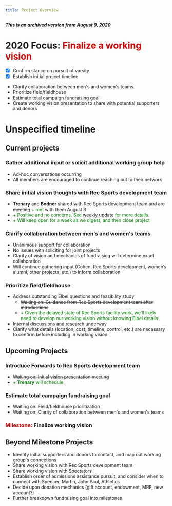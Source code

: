 ```yaml
---
title: Project Overview
---
```

***This is an archived version from August 9, 2020***

# 2020 Focus: <span style='color:#cc0000'>Finalize a working vision</span>
- [x] Confirm stance on pursuit of varsity
- [x] Establish initial project timeline
- Clarify collaboration between men's and women's teams
- Prioritize field/fieldhouse
- Estimate total campaign fundraising goal
- Create working vision presentation to share with potential supporters and donors

# Unspecified timeline
## Current projects  
### Gather additional input or solicit additional working group help
- Ad-hoc conversations occurring
- All members are encouraged to continue reaching out to their network

### Share initial vision thoughts with Rec Sports development team
- **Trenary** and **Bodner** ~~shared with Rec Sports development team and are meeting~~ <span style='color:green'>+ met</span> with them August 3
- <span style='color:green'>+ Positive and no concerns. See [weekly update](../updates/2020-08-09.md) for more details.</span>
- <span style='color:green'>+ Will keep open for a week as we digest, and then close project</span>

### Clarify collaboration between men's and women's teams
- Unanimous support for collaboration
- No issues with soliciting for joint projects
- Clarity of vision and mechanics of fundraising will determine exact collaboration
- Will continue gathering input (Cohen, Rec Sports development, women’s alumni, other projects, etc.) to inform collaboration

### Prioritize field/fieldhouse
- Address outstanding Elbel questions and feasibility study
    - ~~Waiting on: Guidance from Rec Sports development team after introductions~~
    - <span style='color:green'>+ Given the delayed state of Rec Sports facility work, we'll likely need to develop our working vision without knowing Elbel details</span>
- Internal discussions and [research](../misc/example_facilities.md) underway
- Clarify what details (location, cost, timeline, control, etc.) are necessary to confirm before including in working vision

## Upcoming Projects
### Introduce Forwards to Rec Sports development team
- ~~Waiting on: Initial vision presentation meeting~~
- <span style='color:green'>+ **Trenary** will schedule</span>
    
### Estimate total campaign fundraising goal
- Waiting on: Field/fieldhouse prioritization
- Waiting on: Clarity of collaboration between men's and women's teams

### <span style='color:#cc0000'>Milestone:</span> **Finalize working vision**

## Beyond Milestone Projects
- Identify initial supporters and donors to contact, and map out working group's connections
- Share working vision with Rec Sports development team
- Share working vision with Spectators
- Establish order of admissions assistance pursuit, and consider when to connect with Spencer, Martin, John Paul, Athletics
- Decide upon donation mechanics (gift account, endowment, MRF, new account?)
- Further breakdown fundraising goal into milestones
